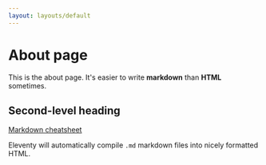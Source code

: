 ```yaml
---
layout: layouts/default
---
```


# About page

This is the about page. It's easier to write **markdown** than **HTML** sometimes.

## Second-level heading

[Markdown cheatsheet](https://github.com/adam-p/markdown-here/wiki/Markdown-Cheatsheet)

Eleventy will automatically compile `.md` markdown files into nicely formatted HTML.